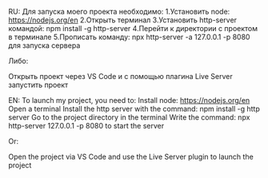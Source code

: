 RU:
Для запуска моего проекта необходимо:
1.Установить node: https://nodejs.org/en
2.Открыть терминал
3.Установить http-server командой:  npm install -g http-server 
4.Перейти к директории с проектом в терминале
5.Прописать команду: npx http-server -a 127.0.0.1 -p 8080 для запуска сервера

Либо:

Открыть проект через VS Code и с помощью плагина Live Server запустить проект

EN:
To launch my project, you need to:
Install node: https://nodejs.org/en
Open a terminal
Install the http server with the command: npm install -g http server 
Go to the project directory in the terminal
Write the command: npx http-server 127.0.0.1 -p 8080 to start the server

Or:

Open the project via VS Code and use the Live Server plugin to launch the project
